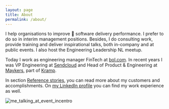 ```yaml
---
layout: page
title: About
permalink: /about/
---
```


I help organisations to improve 🚀 software delivery performance. I prefer to do so in interim management positions. 
Besides, I do consulting work, provide training and deliver inspirational talks, both in-company and at public events. 
I also host the Engineering Leadership NL meetup.

Today I work as engineering manager FinTech at [bol.com](www.bol.com). In recent years I was VP Engineering at [Sendcloud](www.sendcloud.com) and Head of Product & Engineering at [Maykers](www.maykers.com), part of [Kramp](www.kramp.com).

In section [Reference stories](/stories/), you can read more about my customers and accomplishments.
On [my LinkedIn profile](https://www.linkedin.com/in/arjenderuiter/) you can find my work experience as well.

![me_talking_at_event_incentro](https://user-images.githubusercontent.com/5676977/134803938-0db02e87-1b57-41c0-8734-681d36375921.jpg)



